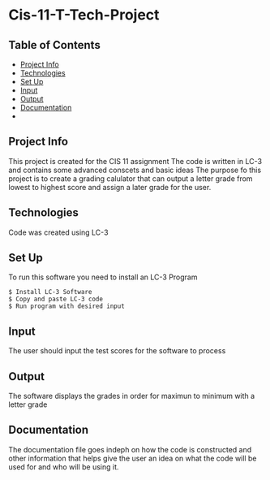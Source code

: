 # Cis-11-T-Tech-Project
## Table of Contents
* [Project Info](#ProjectInfo)
* [Technologies](#Technologies)
* [Set Up](#SetUp)
* [Input](#Input)
* [Output](#Output)
* [Documentation](#Ducumentation)
* 
## Project Info
This project is created for the CIS 11 assignment
The code is written in LC-3 and contains some advanced conscets and basic ideas
The purpose fo this project is to create a grading calulator that can output a letter grade from lowest to highest score and assign a later grade for the user.
## Technologies
Code was created using LC-3
## Set Up
To run this software you need to install an LC-3 Program
```
$ Install LC-3 Software
$ Copy and paste LC-3 code
$ Run program with desired input
```
## Input
The user should input the test scores for the software to process
## Output
The software displays the grades in order for maximun to minimum with a letter grade
## Documentation
The documentation file goes indeph on how the code is constructed and other information that helps give the user an idea on what the code will be used for and who will be using it.
